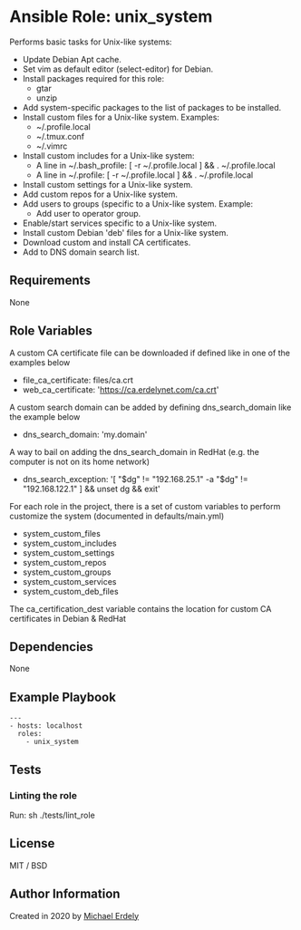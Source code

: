 # Ansible Role: unix_system

Performs basic tasks for Unix-like systems:

* Update Debian Apt cache.
* Set vim as default editor (select-editor) for Debian.
* Install packages required for this role:
  * gtar
  * unzip
* Add system-specific packages to the list of packages to be installed.
* Install custom files for a Unix-like system. Examples:
  * ~/.profile.local
  * ~/.tmux.conf
  * ~/.vimrc
* Install custom includes for a Unix-like system:
  * A line in ~/.bash_profile: [ -r ~/.profile.local ] && . ~/.profile.local
  * A line in ~/.profile: [ -r ~/.profile.local ] && . ~/.profile.local
* Install custom settings for a Unix-like system.
* Add custom repos for a Unix-like system.
* Add users to groups (specific to a Unix-like system. Example:
  * Add user to operator group.
* Enable/start services specific to a Unix-like system.
* Install custom Debian 'deb' files for a Unix-like system.
* Download custom and install CA certificates.
* Add to DNS domain search list.

## Requirements

None

## Role Variables

A custom CA certificate file can be downloaded if defined like in one of the examples below
* file_ca_certificate: files/ca.crt
* web_ca_certificate: 'https://ca.erdelynet.com/ca.crt'

A custom search domain can be added by defining dns_search_domain like the example below
* dns_search_domain: 'my.domain'

A way to bail on adding the dns_search_domain in RedHat (e.g. the computer is not on its home network)
* dns_search_exception: '[ "$dg" != "192.168.25.1" -a "$dg" != "192.168.122.1" ] && unset dg && exit'

For each role in the project, there is a set of custom variables to perform customize the system (documented in defaults/main.yml)

* system_custom_files
* system_custom_includes
* system_custom_settings
* system_custom_repos
* system_custom_groups
* system_custom_services
* system_custom_deb_files

The ca_certification_dest variable contains the location for custom CA certificates in Debian & RedHat

## Dependencies

None

## Example Playbook

    ---
    - hosts: localhost
      roles:
        - unix_system

## Tests

### Linting the role

Run: sh ./tests/lint_role

## License

MIT / BSD

## Author Information

Created in 2020 by [Michael Erdely](mike@erdelynet.com)

